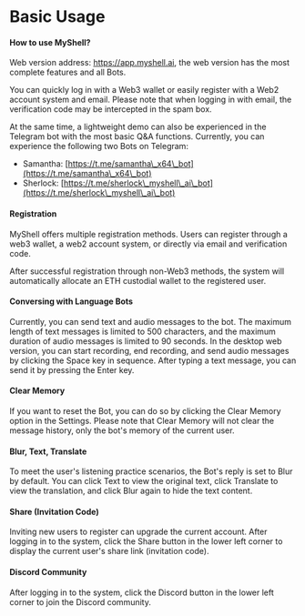 # Basic Usage

#### How to use MyShell?

Web version address: https://app.myshell.ai, the web version has the most complete features and all Bots.

You can quickly log in with a Web3 wallet or easily register with a Web2 account system and email. Please note that when logging in with email, the verification code may be intercepted in the spam box.

At the same time, a lightweight demo can also be experienced in the Telegram bot with the most basic Q&A functions. Currently, you can experience the following two Bots on Telegram:

* Samantha: [https://t.me/samantha\_x64\_bot](https://t.me/samantha\_x64\_bot)
* Sherlock: [https://t.me/sherlock\_myshell\_ai\_bot](https://t.me/sherlock\_myshell\_ai\_bot)

#### Registration

MyShell offers multiple registration methods. Users can register through a web3 wallet, a web2 account system, or directly via email and verification code.

After successful registration through non-Web3 methods, the system will automatically allocate an ETH custodial wallet to the registered user.

#### Conversing with Language Bots

Currently, you can send text and audio messages to the bot. The maximum length of text messages is limited to 500 characters, and the maximum duration of audio messages is limited to 90 seconds. In the desktop web version, you can start recording, end recording, and send audio messages by clicking the Space key in sequence. After typing a text message, you can send it by pressing the Enter key.

#### Clear Memory

If you want to reset the Bot, you can do so by clicking the Clear Memory option in the Settings. Please note that Clear Memory will not clear the message history, only the bot's memory of the current user.

#### Blur, Text, Translate

To meet the user's listening practice scenarios, the Bot's reply is set to Blur by default. You can click Text to view the original text, click Translate to view the translation, and click Blur again to hide the text content.

#### Share (Invitation Code)

Inviting new users to register can upgrade the current account. After logging in to the system, click the Share button in the lower left corner to display the current user's share link (invitation code).

#### Discord Community

After logging in to the system, click the Discord button in the lower left corner to join the Discord community.